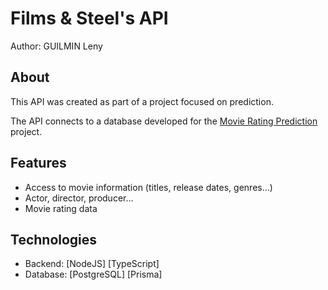 # Films & Steel's API
Author: GUILMIN Leny 

## About
This API was created as part of a project focused on prediction.

The API connects to a database developed for the [Movie Rating Prediction](https://github.com/Hippolyte-LePallec/Movie-Rating-prediction) project.

## Features
- Access to movie information (titles, release dates, genres...)
- Actor, director, producer...
- Movie rating data

## Technologies
- Backend: [NodeJS] [TypeScript]
- Database: [PostgreSQL] [Prisma]
